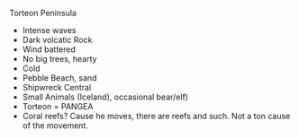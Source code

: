Torteon Peninsula

- Intense waves
- Dark volcatic Rock
- Wind battered
- No big trees, hearty
- Cold
- Pebble Beach, sand
- Shipwreck Central
- Small Animals (Iceland), occasional bear/elf)
- Torteon = PANGEA
- Coral reefs? Cause he moves, there are reefs and such. Not a ton cause of the movement.